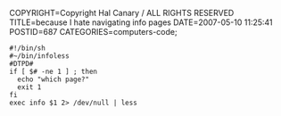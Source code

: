 COPYRIGHT=Copyright Hal Canary / ALL RIGHTS RESERVED
TITLE=because I hate navigating info pages
DATE=2007-05-10 11:25:41
POSTID=687
CATEGORIES=computers-code;

    #!/bin/sh
    #~/bin/infoless
    #DTPD#
    if [ $# -ne 1 ] ; then
      echo "which page?"
      exit 1
    fi
    exec info $1 2> /dev/null | less
